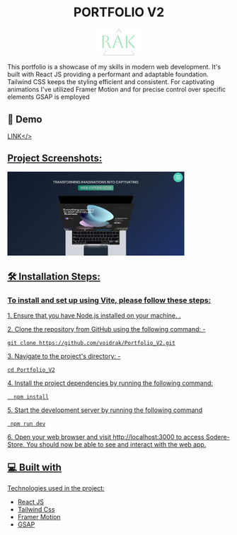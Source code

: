 <h1 align="center" id="title">PORTFOLIO V2</h1>

<p align="center"><img src="public/rak-logo.png " alt="project-image" width="100"></p>

<p id="description">This portfolio is a showcase of my skills in modern web development. It's built with React JS providing a performant and adaptable foundation. Tailwind CSS keeps the styling efficient and consistent. For captivating animations I've utilized Framer Motion and for precise control over specific elements GSAP is employed</p>

<h2>🚀 Demo</h2>

 <a href="https://rakportfoliov2.vercel.app">LINK</>  

<h2>Project Screenshots:</h2>

<img src="public/Portofolio_V3_Scrrenshot.png " alt="project-screenshot" width="400" >

<h2>🛠️ Installation Steps:</h2>
<h3>To install and set up  using Vite, please follow these steps:</h3>
<p>1. Ensure that you have Node.js installed on your machine.   .</p>

<p>2. Clone the  repository from GitHub using the following command: -</p>

```
git clone https://github.com/voidrak/Portfolio_V2.git
```

<p>3. Navigate to the project's directory: -</p>

```
cd Portfolio_V2
```

<p>4. Install the project dependencies by running the following command:</p>

```
  npm install
```

<p>5. Start the development server by running the following command</p>

```
 npm run dev
```

<p>6. Open your web browser and visit http://localhost:3000 to access Sodere-Store. You should now be able to see and interact with the web app.</p>

<h2>💻 Built with</h2>

Technologies used in the project:

- React JS
- Tailwind Css
- Framer Motion
- GSAP
